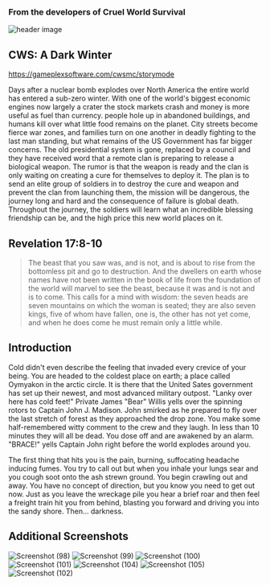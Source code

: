 ### From the developers of Cruel World Survival
  
![header image](https://i.ibb.co/D9cgxxN/2022-01-16-11-02-57-1.png)
## CWS: A Dark Winter
https://gameplexsoftware.com/cwsmc/storymode


Days after a nuclear bomb explodes over North America the entire world has entered a sub-zero winter. With one of the world's biggest economic engines now largely a crater the stock markets crash and money is more useful as fuel than currency. people hole up in abandoned buildings, and humans kill over what little food remains on the planet. City streets become fierce war zones, and families turn on one another in deadly fighting to the last man standing, but what remains of the US Government has far bigger concerns. The old presidential system is gone, replaced by a council and they have received word that a remote clan is preparing to release a biological weapon. The rumor is that the weapon is ready and the clan is only waiting on creating a cure for themselves to deploy it. The plan is to send an elite group of soldiers in to destroy the cure and weapon and prevent the clan from launching them, the mission will be dangerous, the journey long and hard and the consequence of failure is global death. Throughout the journey, the soldiers will learn what an incredible blessing friendship can be, and the high price this new world places on it.

## Revelation 17:8-10
> The beast that you saw was, and is not, and is about to rise from the bottomless pit and go to destruction. And the dwellers on earth whose names have not been written in the book of life from the foundation of the world will marvel to see the beast, because it was and is not and is to come. This calls for a mind with wisdom: the seven heads are seven mountains on which the woman is seated; they are also seven kings, five of whom have fallen, one is, the other has not yet come, and when he does come he must remain only a little while.

## Introduction
Cold didn't even describe the feeling that invaded every crevice of your being. You are headed to the coldest place on earth; a place called Oymyakon in the arctic circle. It is there that the United Sates government has set up their newest, and most advanced military outpost. "Lanky over here has cold feet!" Private James "Bear" Willis yells over the spinning rotors to Captain John J. Madison. John smirked as he prepared to fly over the last stretch of forest as they approached the drop zone. You make some half-remembered witty comment to the crew and they laugh. In less than 10 minutes they will all be dead. You dose off and are awakened by an alarm. "BRACE!" yells Captain John right before the world explodes around you.

The first thing that hits you is the pain, burning, suffocating headache inducing fumes. You try to call out but when you inhale your lungs sear and you cough soot onto the ash strewn ground. You begin crawling out and away. You have no concept of direction, but you know you need to get out now. Just as you leave the wreckage pile you hear a brief roar and then feel a freight train hit you from behind, blasting you forward and driving you into the sandy shore. Then... darkness.

## Additional Screenshots

![Screenshot (98)](https://user-images.githubusercontent.com/34868944/154383847-cf561bfd-f287-4a42-8d2c-99a508422599.png)
![Screenshot (99)](https://user-images.githubusercontent.com/34868944/154383855-5f71a759-2181-4212-bf41-60caa1e1381d.png)
![Screenshot (100)](https://user-images.githubusercontent.com/34868944/154383864-8c03af9c-bbd8-4334-a720-9e0f2924d169.png)
![Screenshot (101)](https://user-images.githubusercontent.com/34868944/154383876-e2f76277-16b5-4df0-a3ab-52b26c535d71.png)
![Screenshot (104)](https://user-images.githubusercontent.com/34868944/154383897-3c548408-f989-4c42-a1f3-89aa42dbcf25.png)
![Screenshot (105)](https://user-images.githubusercontent.com/34868944/154383909-6882d2dc-15a9-4c8f-ba50-9b986aea475b.png)
![Screenshot (102)](https://user-images.githubusercontent.com/34868944/154384097-0e813957-e5a8-45d2-9cb5-f4c3b9a986d8.png)
